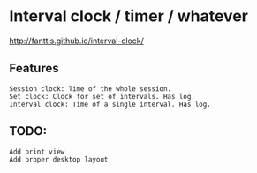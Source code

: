 # Interval clock / timer / whatever

http://fanttis.github.io/interval-clock/

## Features
    Session clock: Time of the whole session.
    Set clock: Clock for set of intervals. Has log.
    Interval clock: Time of a single interval. Has log.

## TODO:
    Add print view
    Add proper desktop layout
